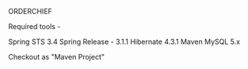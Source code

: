 ORDERCHIEF

Required tools -

Spring STS 3.4
Spring Release - 3.1.1
Hibernate 4.3.1
Maven
MySQL 5.x

Checkout as "Maven Project"